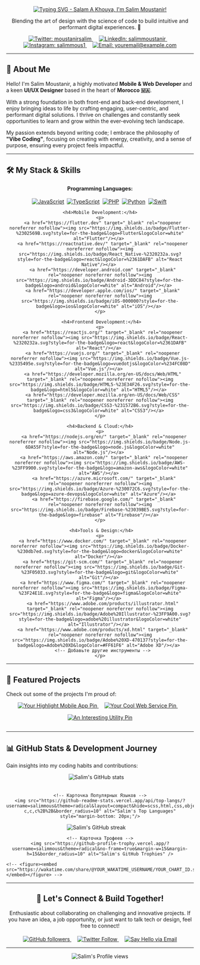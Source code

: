 <div align="center">

  <!-- Главный Заголовок - Эффект Печати -->
  <a href="https://github.com/salimmous" target="_blank">
    <img src="https://readme-typing-svg.demolab.com?font=Fira+Code&weight=700&size=45&pause=1000&color=F75023&random=false&width=700&lines=Salam+A+Khouya!+%F0%9F%91%8B;I'm+Salim+Moustanir!;Mobile+%26+Web+Developer;UI%2FUX+Designer;Vibe+Coder+%F0%9F%A7%A1;From+Morocco+%F0%9F%87%B2%F0%9F%87%A6;Let's+Code+Something+Magical!%E2%9C%A8" alt="Typing SVG - Salam A Khouya, I'm Salim Moustanir!" />
  </a>

  <!-- Короткое Описание -->
  <p align="center">
    Blending the art of design with the science of code to build intuitive and performant digital experiences. 🚀
  </p>

  <!-- Значки Соцсетей и Контактов -->
  <p align="center">
    <a href="https://twitter.com/moustanirsalim" target="_blank" rel="noopener noreferrer nofollow">
      <img src="https://img.shields.io/badge/Twitter-%231DA1F2.svg?style=for-the-badge&logo=Twitter&logoColor=white" alt="Twitter: moustanirsalim"/>
    </a>
        <!-- Больше Пространства -->
    <a href="https://linkedin.com/in/salimmoustanir" target="_blank" rel="noopener noreferrer nofollow">
      <img src="https://img.shields.io/badge/LinkedIn-%230077B5.svg?style=for-the-badge&logo=linkedin&logoColor=white" alt="LinkedIn: salimmoustanir"/>
    </a>
        <!-- Больше Пространства -->
    <a href="https://instagram.com/salimmous1" target="_blank" rel="noopener noreferrer nofollow">
      <img src="https://img.shields.io/badge/Instagram-%23E4405F.svg?style=for-the-badge&logo=Instagram&logoColor=white" alt="Instagram: salimmous1"/>
    </a>
        <!-- Больше Пространства -->
    <a href="mailto:youremail@example.com" rel="noopener noreferrer nofollow"> <!-- ЗАМЕНИТЕ НА СВОЙ НАСТОЯЩИЙ EMAIL -->
      <img src="https://img.shields.io/badge/Email-D14836?style=for-the-badge&logo=gmail&logoColor=white" alt="Email: youremail@example.com"/>
    </a>
    <!-- Добавьте больше релевантных ссылок с     между ними -->
    <!-- Пример: Портфолио/Вебсайт -->
    <!--     <a href="https://yourwebsite.com" target="_blank" rel="noopener noreferrer nofollow">
      <img src="https://img.shields.io/badge/Website-FF5722?style=for-the-badge&logo=website&logoColor=white" alt="Website"/>
    </a> -->
     <!-- Пример: Polywork (если используете) -->
    <!--     <a href="https://www.polywork.com/yourusername" target="_blank" rel="noopener noreferrer nofollow">
      <img src="https://img.shields.io/badge/Polywork-800080?style=for-the-badge&logo=Polywork&logoColor=white" alt="Polywork"/>
    </a> -->
  </p>

</div>

---

<div align="left">

  ## 🎯 About Me

  Hello! I'm Salim Moustanir, a highly motivated **Mobile & Web Developer** and a keen **UI/UX Designer** based in the heart of **Morocco 🇲🇦**.

  With a strong foundation in both front-end and back-end development, I enjoy bringing ideas to life by crafting engaging, user-centric, and performant digital solutions. I thrive on challenges and constantly seek opportunities to learn and grow within the ever-evolving tech landscape.

  My passion extends beyond writing code; I embrace the philosophy of **"Vibe Coding"**, focusing on creating with energy, creativity, and a sense of purpose, ensuring every project feels impactful.

</div>

---

<div align="left">

  ## 🛠️ My Stack & Skills

  <div align="center">
    <h4>Programming Languages:</h4>
    <p>
      <a href="https://developer.mozilla.org/en-US/docs/Web/JavaScript" target="_blank" rel="noopener noreferrer nofollow"><img src="https://img.shields.io/badge/JavaScript-%23323330.svg?style=for-the-badge&logo=javascript&logoColor=%23F7DF1E" alt="JavaScript"/></a> 
      <a href="https://www.typescriptlang.org/" target="_blank" rel="noopener noreferrer nofollow"><img src="https://img.shields.io/badge/TypeScript-%23007ACC.svg?style=for-the-badge&logo=typescript&logoColor=white" alt="TypeScript"/></a> 
      <a href="https://www.php.net" target="_blank" rel="noopener noreferrer nofollow"><img src="https://img.shields.io/badge/PHP-%23777BB4.svg?style=for-the-badge&logo=php&logoColor=white" alt="PHP"/></a> 
      <a href="https://www.python.org" target="_blank" rel="noopener noreferrer nofollow"><img src="https://img.shields.io/badge/Python-3670A0?style=for-the-badge&logo=python&logoColor=ffdd54" alt="Python"/></a> 
       <a href="https://developer.apple.com/swift/" target="_blank" rel="noopener noreferrer nofollow"><img src="https://img.shields.io/badge/Swift-FA7343?style=for-the-badge&logo=swift&logoColor=white" alt="Swift"/></a> 
      <!-- Добавьте другие языки -->
    </p>

    <h4>Mobile Development:</h4>
    <p>
      <a href="https://flutter.dev" target="_blank" rel="noopener noreferrer nofollow"><img src="https://img.shields.io/badge/Flutter-%2302569B.svg?style=for-the-badge&logo=Flutter&logoColor=white" alt="Flutter"/></a> 
      <a href="https://reactnative.dev/" target="_blank" rel="noopener noreferrer nofollow"><img src="https://img.shields.io/badge/React_Native-%2320232a.svg?style=for-the-badge&logo=react&logoColor=%2361DAFB" alt="React Native"/></a> 
      <a href="https://developer.android.com" target="_blank" rel="noopener noreferrer nofollow"><img src="https://img.shields.io/badge/Android-3DDC84?style=for-the-badge&logo=android&logoColor=white" alt="Android"/></a> 
      <a href="https://developer.apple.com/ios/" target="_blank" rel="noopener noreferrer nofollow"><img src="https://img.shields.io/badge/iOS-000000?style=for-the-badge&logo=ios&logoColor=white" alt="iOS"/></a> 
    </p>

     <h4>Frontend Development:</h4>
    <p>
      <a href="https://reactjs.org/" target="_blank" rel="noopener noreferrer nofollow"><img src="https://img.shields.io/badge/React-%2320232a.svg?style=for-the-badge&logo=react&logoColor=%2361DAFB" alt="React"/></a> 
      <a href="https://vuejs.org/" target="_blank" rel="noopener noreferrer nofollow"><img src="https://img.shields.io/badge/Vue.js-%2335495e.svg?style=for-the-badge&logo=vuedotjs&logoColor=%234FC08D" alt="Vue.js"/></a> 
      <a href="https://developer.mozilla.org/en-US/docs/Web/HTML" target="_blank" rel="noopener noreferrer nofollow"><img src="https://img.shields.io/badge/HTML5-%23E34F26.svg?style=for-the-badge&logo=html5&logoColor=white" alt="HTML5"/></a> 
      <a href="https://developer.mozilla.org/en-US/docs/Web/CSS" target="_blank" rel="noopener noreferrer nofollow"><img src="https://img.shields.io/badge/CSS3-%231572B6.svg?style=for-the-badge&logo=css3&logoColor=white" alt="CSS3"/></a> 
    </p>

    <h4>Backend & Cloud:</h4>
    <p>
       <a href="https://nodejs.org/en/" target="_blank" rel="noopener noreferrer nofollow"><img src="https://img.shields.io/badge/Node.js-6DA55F?style=for-the-badge&logo=node.js&logoColor=white" alt="Node.js"/></a> 
       <a href="https://aws.amazon.com/" target="_blank" rel="noopener noreferrer nofollow"><img src="https://img.shields.io/badge/AWS-%23FF9900.svg?style=for-the-badge&logo=amazon-aws&logoColor=white" alt="AWS"/></a> 
       <a href="https://azure.microsoft.com/" target="_blank" rel="noopener noreferrer nofollow"><img src="https://img.shields.io/badge/Azure-%230072C6.svg?style=for-the-badge&logo=azure-devops&logoColor=white" alt="Azure"/></a> 
       <a href="https://firebase.google.com/" target="_blank" rel="noopener noreferrer nofollow"><img src="https://img.shields.io/badge/Firebase-%23039BE5.svg?style=for-the-badge&logo=firebase" alt="Firebase"/></a> 
    </p>

     <h4>Tools & Design:</h4>
    <p>
      <a href="https://www.docker.com/" target="_blank" rel="noopener noreferrer nofollow"><img src="https://img.shields.io/badge/Docker-%230db7ed.svg?style=for-the-badge&logo=docker&logoColor=white" alt="Docker"/></a> 
      <a href="https://git-scm.com/" target="_blank" rel="noopener noreferrer nofollow"><img src="https://img.shields.io/badge/Git-%23F05033.svg?style=for-the-badge&logo=git&logoColor=white" alt="Git"/></a> 
      <a href="https://www.figma.com/" target="_blank" rel="noopener noreferrer nofollow"><img src="https://img.shields.io/badge/Figma-%23F24E1E.svg?style=for-the-badge&logo=figma&logoColor=white" alt="Figma"/></a> 
      <a href="https://www.adobe.com/products/illustrator.html" target="_blank" rel="noopener noreferrer nofollow"><img src="https://img.shields.io/badge/Adobe%20Illustrator-%23FF9A00.svg?style=for-the-badge&logo=adobe%20illustrator&logoColor=white" alt="Illustrator"/></a> 
      <a href="https://www.adobe.com/products/xd.html" target="_blank" rel="noopener noreferrer nofollow"><img src="https://img.shields.io/badge/Adobe%20XD-470137?style=for-the-badge&logo=Adobe%20XD&logoColor=#FF61F6" alt="Adobe XD"/></a> 
      <!-- Добавьте другие инструменты -->
    </p>
  </div>

</div>

---

<div align="left">

  ## 🚀 Featured Projects

  Check out some of the projects I'm proud of:

  <div align="center">
    <!-- Карты Репозиториев - ЗАМЕНИТЕ salimmous И НАЗВАНИЯ РЕПОЗИТОРИЕВ НА СВОИ -->
    <a href="https://github.com/salimmous/your-highlight-mobile-app" target="_blank" rel="noopener noreferrer nofollow">
      <img src="https://github-readme-stats.vercel.app/api/pin/?username=salimmous&repo=your-highlight-mobile-app&theme=radical&show_owner=true&border_radius=10" alt="Your Highlight Mobile App Pin" style="margin-bottom: 15px;"/>
    </a>
         <!-- Добавить пространство -->
    <a href="https://github.com/salimmous/your-cool-web-service" target="_blank" rel="noopener noreferrer nofollow">
      <img src="https://github-readme-stats.vercel.app/api/pin/?username=salimmous&repo=your-cool-web-service&theme=radical&show_owner=true&border_radius=10" alt="Your Cool Web Service Pin" style="margin-bottom: 15px;"/>
    </a>
         <!-- Добавить пространство -->
    <a href="https://github.com/salimmous/an-interesting-utility" target="_blank" rel="noopener noreferrer nofollow">
      <img src="https://github-readme-stats.vercel.app/api/pin/?username=salimmous&repo=an-interesting-utility&theme=radical&show_owner=true&border_radius=10" alt="An Interesting Utility Pin" style="margin-bottom: 15px;"/>
    </a>
     <!-- Добавьте больше карт по необходимости -->
  </div>

</div>

---

<div align="left">

  ## 📊 GitHub Stats & Development Journey

  Gain insights into my coding habits and contributions:

  <div align="center">
    <!-- Карточка Статистики GitHub -->
    <img src="https://github-readme-stats.vercel.app/api?username=salimmous&show_icons=true&theme=radical&count_private=true&include_all_commits=true&hide_rank=true&layout=compact&border_radius=10" alt="Salim's GitHub stats" style="margin-right: 20px; margin-bottom: 20px;"/> <!-- Добавить больше пространства -->

    <!-- Карточка Популярных Языков -->
    <img src="https://github-readme-stats.vercel.app/api/top-langs/?username=salimmous&theme=radical&layout=compact&hide=scss,html,css,objective-c,c,c%2B%2B&border_radius=10" alt="Salim's Top Languages" style="margin-bottom: 20px;"/>
  </div>

  <div align="center" style="margin-top: 10px;"> <!-- Слегка меньший отступ -->
    <!-- Карточка Серий Коммитов -->
    <img src="https://github-readme-streak-stats.herokuapp.com/?user=salimmous&theme=radical&border_radius=10" alt="Salim's GitHub streak" style="margin-right: 20px;"/>

    <!-- Карточка Трофеев -->
    <img src="https://github-profile-trophy.vercel.app/?username=salimmous&theme=radical&no-frame=true&margin-w=15&margin-h=15&border_radius=10" alt="Salim's GitHub Trophies" />
  </div>

  <!-- Примечание о WakaTime - Требуется ручная настройка / Action -->
  <!-- Если вы используете WakaTime, чтобы показать детальную статистику времени кодирования -->
  <!-- <div align="center" style="margin-top: 25px;">
    <h3>⏰ My Coding Activity (WakaTime)</h3>
    <img src="https://github-readme-stats.vercel.app/api/wakatime?username=salimmous&layout=compact&theme=radical&border_radius=10" alt="Salim's WakaTime Stats" />
    <br>
    <a href="https://wakatime.com/@YOUR_WAKATIME_USERNAME" target="_blank" rel="noopener noreferrer nofollow">
       <img src="https://wakatime.com/badge/user/YOUR_WAKATIME_ID.svg?style=flat-square" alt="Coding time"/>
    </a>
    <!-- Возможно, внедрить графики WakaTime, если настроены на wakatime.com -->
    <!-- <figure><embed src="https://wakatime.com/share/@YOUR_WAKATIME_USERNAME/YOUR_CHART_ID.svg"></embed></figure> -->
  <!-- </div> -->

</div>

---

<!-- ## 🔥 Latest GitHub Activity (Автоматизируется с помощью GitHub Action) -->
<!-- Эта секция может автоматически обновляться, чтобы показать последние действия (коммиты, звездные проекты, проблемы и т.д.). -->
<!-- Вам нужно настроить GitHub Action, например https://github.com/JamesSingleton/github-readme-activity или https://github.com/actions/github-action-for-activity. -->
<!-- <div align="left">
  <h3>🔥 Latest GitHub Activity</h3>
   Добавьте placeholder, который Action будет заменять:
  <!--START_SECTION:activity-->
  <!--END_SECTION:activity-->
<!-- </div> -->
<!-- --- -->

<!-- ## ✍️ Latest From My Blog (Автоматизируется с помощью GitHub Action) -->
<!-- Эта секция может автоматически обновляться из RSS-ленты вашего блога. -->
<!-- Вам нужно настроить GitHub Action, например https://github.com/gautamkrishnar/blog-post-workflow или https://github.com/awran5/readme-latest-blog-posts. -->
<!-- <div align="left">
  <h3>✍️ Latest Blog Posts</h3>
   Добавьте placeholder, который Action будет заменять:
  <!--START_SECTION:blog-->
  <!--END_SECTION:blog-->
<!-- </div> -->
<!-- --- -->

<div align="center">

  ## 👋 Let's Connect & Build Together!

  <p>
    Enthusiastic about collaborating on challenging and innovative projects. If you have an idea, a job opportunity, or just want to talk tech or design, feel free to connect!
  </p>

  <!-- Значки Подписчиков и Прямые Действия (CTAs) -->
  <p align="center">
    <a href="https://github.com/salimmous" target="_blank" rel="noopener noreferrer nofollow">
      <img src="https://img.shields.io/github/followers/salimmous?label=Follow%20on%20GitHub&style=social" alt="GitHub followers"/>
    </a>
       
    <a href="https://twitter.com/intent/follow?screen_name=moustanirsalim" target="_blank" rel="noopener noreferrer nofollow">
      <img src="https://img.shields.io/twitter/follow/moustanirsalim?label=Follow%20on%20Twitter&style=social" alt="Twitter Follow"/>
    </a>
       
     <!-- Значок для Прямого Email - ЗАМЕНИТЕ НА СВОЙ НАСТОЯЩИЙ EMAIL -->
    <a href="mailto:youremail@example.com" rel="noopener noreferrer nofollow">
      <img src="https://img.shields.io/badge/Say%20Hello%20-FF69B4?style=for-the-badge&logo=gmail&logoColor=white" alt="Say Hello via Email" style="margin-top: 5px;"/> <!-- Добавлен отступ сверху -->
    </a>
    <!-- Добавьте другие прямые CTA, если применимо (например, значок 'Запланировать звонок' Cal.com) -->
     <!-- Пример: Cal.com (Запланировать встречу) -->
    <!--     <a href="https://cal.com/yourusername" target="_blank" rel="noopener noreferrer nofollow">
      <img src="https://img.shields.io/badge/Schedule%20Call-%23000000.svg?&style=for-the-badge&logo=Cal.com&logoColor=white" alt="Schedule a Call"/>
    </a> -->
  </p>

</div>

---

<div align="center">
  <!-- Значок Просмотров Профиля -->
  <img src="https://komarev.com/ghpvc/?username=salimmous&label=Profile%20Views&color=0e75b6&style=flat" alt="Salim's Profile views" />
</div>
